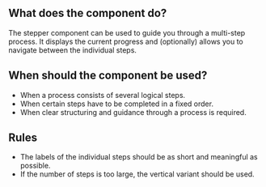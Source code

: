 
## What does the component do?
The stepper component can be used to guide you through a multi-step process. It displays the current progress and (optionally) allows you to navigate between the individual steps. 

## When should the component be used?
* When a process consists of several logical steps.
* When certain steps have to be completed in a fixed order.
* When clear structuring and guidance through a process is required.

## Rules
* The labels of the individual steps should be as short and meaningful as possible.
* If the number of steps is too large, the vertical variant should be used.